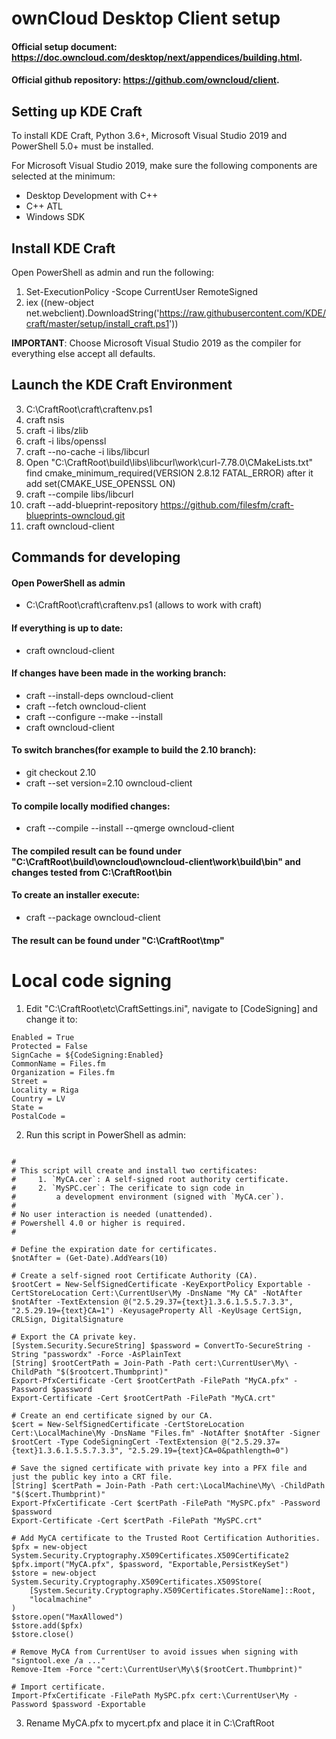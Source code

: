 # ownCloud Desktop Client setup

#### Official setup document: https://doc.owncloud.com/desktop/next/appendices/building.html.
#### Official github repository: https://github.com/owncloud/client.

## Setting up KDE Craft

To install KDE Craft, Python 3.6+, Microsoft Visual Studio 2019 and PowerShell 5.0+ must be installed.

For Microsoft Visual Studio 2019, make sure the following components are selected at the minimum:
*	Desktop Development with C++
*	C++ ATL 
*	Windows SDK

## Install KDE Craft

Open PowerShell as admin and run the following:
1.	Set-ExecutionPolicy -Scope CurrentUser RemoteSigned
2.	iex ((new-object net.webclient).DownloadString('https://raw.githubusercontent.com/KDE/craft/master/setup/install_craft.ps1'))

**IMPORTANT**: Choose Microsoft Visual Studio 2019 as the compiler for everything else accept all defaults.

## Launch the KDE Craft Environment

3.	C:\CraftRoot\craft\craftenv.ps1
4.	craft nsis
5.	craft -i libs/zlib
6.	craft -i libs/openssl
7.	craft --no-cache -i libs/libcurl
8.	Open "C:\CraftRoot\build\libs\libcurl\work\curl-7.78.0\CMakeLists.txt" 
find
cmake_minimum_required(VERSION 2.8.12 FATAL_ERROR)
after it add
set(CMAKE_USE_OPENSSL ON)
9.	craft --compile libs/libcurl
10.	craft --add-blueprint-repository https://github.com/filesfm/craft-blueprints-owncloud.git
11.	craft owncloud-client

## Commands for developing

#### Open PowerShell as admin
*	C:\CraftRoot\craft\craftenv.ps1 (allows to work with craft)
#### If everything is up to date:
*	craft owncloud-client
#### If changes have been made in the working branch:
*	craft --install-deps owncloud-client
*	craft --fetch owncloud-client
*	craft --configure --make --install 
*	craft owncloud-client
#### To switch branches(for example to build the 2.10 branch):
*	git checkout 2.10
*	craft --set version=2.10 owncloud-client

#### To compile locally modified changes:
*	craft --compile --install --qmerge owncloud-client
#### The compiled result can be found under "C:\CraftRoot\build\owncloud\owncloud-client\work\build\bin" and changes tested from C:\CraftRoot\bin

#### To create an installer execute: 
*	craft --package owncloud-client
#### The result can be found under "C:\CraftRoot\tmp"

# Local code signing

1)	Edit "C:\CraftRoot\etc\CraftSettings.ini", navigate to [CodeSigning] and change it to:

```
Enabled = True
Protected = False
SignCache = ${CodeSigning:Enabled}
CommonName = Files.fm
Organization = Files.fm
Street = 
Locality = Riga
Country = LV
State = 
PostalCode =

```
2)	Run this script in PowerShell as admin:

``` 

#
# This script will create and install two certificates:
#     1. `MyCA.cer`: A self-signed root authority certificate. 
#     2. `MySPC.cer`: The cerificate to sign code in 
#         a development environment (signed with `MyCA.cer`).
# 
# No user interaction is needed (unattended). 
# Powershell 4.0 or higher is required.
#

# Define the expiration date for certificates.
$notAfter = (Get-Date).AddYears(10)

# Create a self-signed root Certificate Authority (CA).
$rootCert = New-SelfSignedCertificate -KeyExportPolicy Exportable -CertStoreLocation Cert:\CurrentUser\My -DnsName "My CA" -NotAfter $notAfter -TextExtension @("2.5.29.37={text}1.3.6.1.5.5.7.3.3", "2.5.29.19={text}CA=1") -KeyusageProperty All -KeyUsage CertSign, CRLSign, DigitalSignature

# Export the CA private key.
[System.Security.SecureString] $password = ConvertTo-SecureString -String "passwordx" -Force -AsPlainText
[String] $rootCertPath = Join-Path -Path cert:\CurrentUser\My\ -ChildPath "$($rootcert.Thumbprint)"
Export-PfxCertificate -Cert $rootCertPath -FilePath "MyCA.pfx" -Password $password
Export-Certificate -Cert $rootCertPath -FilePath "MyCA.crt"

# Create an end certificate signed by our CA.
$cert = New-SelfSignedCertificate -CertStoreLocation Cert:\LocalMachine\My -DnsName "Files.fm" -NotAfter $notAfter -Signer $rootCert -Type CodeSigningCert -TextExtension @("2.5.29.37={text}1.3.6.1.5.5.7.3.3", "2.5.29.19={text}CA=0&pathlength=0")

# Save the signed certificate with private key into a PFX file and just the public key into a CRT file.
[String] $certPath = Join-Path -Path cert:\LocalMachine\My\ -ChildPath "$($cert.Thumbprint)"
Export-PfxCertificate -Cert $certPath -FilePath "MySPC.pfx" -Password $password
Export-Certificate -Cert $certPath -FilePath "MySPC.crt"

# Add MyCA certificate to the Trusted Root Certification Authorities.
$pfx = new-object System.Security.Cryptography.X509Certificates.X509Certificate2
$pfx.import("MyCA.pfx", $password, "Exportable,PersistKeySet")
$store = new-object System.Security.Cryptography.X509Certificates.X509Store(
    [System.Security.Cryptography.X509Certificates.StoreName]::Root,
    "localmachine"
)
$store.open("MaxAllowed")
$store.add($pfx)
$store.close()

# Remove MyCA from CurrentUser to avoid issues when signing with "signtool.exe /a ..."
Remove-Item -Force "cert:\CurrentUser\My\$($rootCert.Thumbprint)"

# Import certificate.
Import-PfxCertificate -FilePath MySPC.pfx cert:\CurrentUser\My -Password $password -Exportable

```

3)	Rename MyCA.pfx to mycert.pfx and place it in C:\CraftRoot
